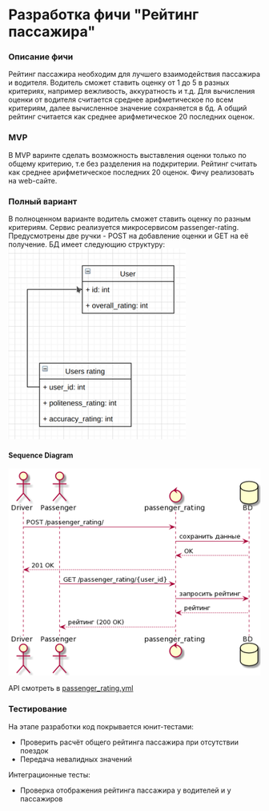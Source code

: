 # Разработка фичи "Рейтинг пассажира"

### Описание фичи
Рейтинг пассажира необходим для лучшего взаимодействия пассажира и водителя. Водитель сможет ставить
оценку от 1 до 5 в разных критериях, например вежливость, аккуратность и т.д. Для вычисления оценки от водителя
считается среднее арифметическое по всем критериям, далее вычисленное значение сохраняется в бд.
А общий рейтинг считается как среднее арифметическое 20 последних оценок.
### MVP
В MVP варинте сделать возможность выставления оценки только по общему критерию, т.е без разделения на подкритерии.
Рейтинг считать как среднее арифметическое последних 20 оценок. Фичу реализовать на web-сайте.

### Полный вариант
В полноценном варианте водитель сможет ставить оценку по разным критериям. Сервис реализуется микросервисом passenger-rating. Предусмотрены две ручки - POST на добавление оценки и GET на её получение.
БД имеет следующию структуру:
![BD](image.png)

#### Sequence Diagram
![diagram](sequence_diagram.png)

API смотреть в [passenger_rating.yml](passenger_rating.yml)

### Тестирование
На этапе разработки код покрывается юнит-тестами:
* Проверить расчёт общего рейтинга пассажира при отсутствии поездок 
* Передача невалидных значений

Интеграционные тесты:
* Проверка отображения рейтинга пассажира у водителей и у пассажиров
